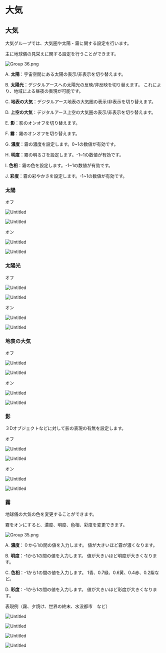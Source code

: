 # 大気

## 大気[](https://docs.reearth.io/ja/user-manual/scene/ideas-of-scene#%E5%A4%A7%E6%B0%97)

大気グループでは、大気圏や太陽・霧に関する設定を行います。

主に地球儀の見栄えに関する設定を行うことができます。

![Group 36.png](%E5%A4%A7%E6%B0%97%2091fa44cfdc944efa87ff25618895842e/Group_36.png)

A.   **太陽**：宇宙空間にある太陽の表示/非表示を切り替えます。

B.   **太陽光**：デジタルアースへの太陽光の反映/非反映を切り替えます。
      これにより、地域による昼夜の表現が可能です。

C.   **地表の大気**：デジタルアース地表の大気圏の表示/非表示を切り替えます。

D.   **上空の大気**：デジタルアース上空の大気圏の表示/非表示を切り替えます。

E.    **影**：影のオンオフを切り替えます。

F.    **霧**：霧のオンオフを切り替えます。

G.   **濃度**：霧の濃度を設定します。0~1の数値が有効です。

H.   **明度**：霧の明るさを設定します。-1~1の数値が有効です。

 I.    **色相**：霧の色を設定します。-1~1の数値が有効です。

 J.   **彩度**：霧の彩やかさを設定します。-1~1の数値が有効です。

### 太陽

オフ　　　　　　　　　　　　　　　　　　　　　　

![Untitled](%E5%A4%A7%E6%B0%97%2091fa44cfdc944efa87ff25618895842e/Untitled.png)

![Untitled](%E5%A4%A7%E6%B0%97%2091fa44cfdc944efa87ff25618895842e/Untitled%202.png)

オン

![Untitled](%E5%A4%A7%E6%B0%97%2091fa44cfdc944efa87ff25618895842e/Untitled%201.png)

![Untitled](%E5%A4%A7%E6%B0%97%2091fa44cfdc944efa87ff25618895842e/Untitled%203.png)

### 太陽光

オフ　　　　　　　　　　　　　　　　　　　　　

![Untitled](%E5%A4%A7%E6%B0%97%2091fa44cfdc944efa87ff25618895842e/Untitled%204.png)

![Untitled](%E5%A4%A7%E6%B0%97%2091fa44cfdc944efa87ff25618895842e/Untitled%206.png)

オン

![Untitled](%E5%A4%A7%E6%B0%97%2091fa44cfdc944efa87ff25618895842e/Untitled%205.png)

![Untitled](%E5%A4%A7%E6%B0%97%2091fa44cfdc944efa87ff25618895842e/Untitled%207.png)

### 地表の大気

オフ　　　　　　　　　　　　　　　　　　　　　

![Untitled](%E5%A4%A7%E6%B0%97%2091fa44cfdc944efa87ff25618895842e/Untitled%208.png)

![Untitled](%E5%A4%A7%E6%B0%97%2091fa44cfdc944efa87ff25618895842e/Untitled%2010.png)

オン

![Untitled](%E5%A4%A7%E6%B0%97%2091fa44cfdc944efa87ff25618895842e/Untitled%209.png)

![Untitled](%E5%A4%A7%E6%B0%97%2091fa44cfdc944efa87ff25618895842e/Untitled%2011.png)

### 影

３Dオブジェクトなどに対して影の表現の有無を設定します。

オフ　　　　　　　　　　　　　　　　　　　　　

![Untitled](%E5%A4%A7%E6%B0%97%2091fa44cfdc944efa87ff25618895842e/Untitled%2012.png)

![Untitled](%E5%A4%A7%E6%B0%97%2091fa44cfdc944efa87ff25618895842e/Untitled%2014.png)

オン

![Untitled](%E5%A4%A7%E6%B0%97%2091fa44cfdc944efa87ff25618895842e/Untitled%2013.png)

![Untitled](%E5%A4%A7%E6%B0%97%2091fa44cfdc944efa87ff25618895842e/Untitled%2015.png)

### 霧

地球儀の大気の色を変更することができます。

霧をオンにすると、濃度、明度、色相、彩度を変更できます。

![Group 35.png](%E5%A4%A7%E6%B0%97%2091fa44cfdc944efa87ff25618895842e/Group_35.png)

A.   **濃度**：０から1の間の値を入力します。
      値が大きいほど霧が濃くなります。

B.   **明度**：-1から1の間の値を入力します。
      値が大きいほど明度が大きくなります。

C.   **色相**：-1から1の間の値を入力します。
      1青、0.7緑、0.6黄、0.4赤、0.2紫など。

D.   **彩度**：-1から1の間の値を入力します。
      値が大きいほど彩度が大きくなります。

表現例（霧、夕焼け、世界の終末、水没都市　など）

![Untitled](%E5%A4%A7%E6%B0%97%2091fa44cfdc944efa87ff25618895842e/Untitled%2016.png)

![Untitled](%E5%A4%A7%E6%B0%97%2091fa44cfdc944efa87ff25618895842e/Untitled%2017.png)

![Untitled](%E5%A4%A7%E6%B0%97%2091fa44cfdc944efa87ff25618895842e/Untitled%2018.png)

![Untitled](%E5%A4%A7%E6%B0%97%2091fa44cfdc944efa87ff25618895842e/Untitled%2019.png)
    
